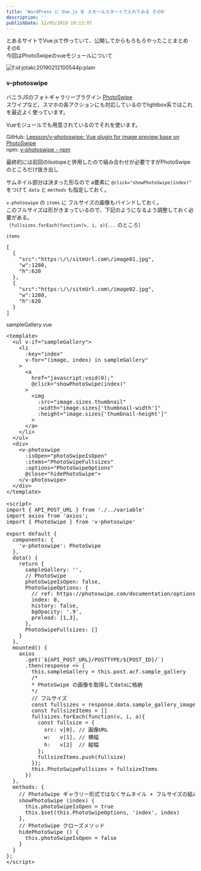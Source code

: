 ```yaml
---
title: 'WordPress に Vue.js を スモールスタートで入れてみる その6'
description: ''
publishDate: 12/05/2019 10:13:07
---
```


<p>とあるサイトでVue.jsで作っていて、公開してからもろもろやったことまとめ その6<br/>
今回はPhotoSwipeのvueモジュールについて</p>

<p><span itemscope itemtype="http://schema.org/Photograph"><img src="/images/hatena/20190212100544.png" alt="f:id:jotaki:20190212100544p:plain" title="f:id:jotaki:20190212100544p:plain" class="hatena-fotolife" itemprop="image"></span></p>

<h3>v-photoswipe</h3>

<p>バニラJSのフォトギャラリープラグイン <a href="https://photoswipe.com/">PhotoSwipe</a><br/>
スワイプなど、スマホの各アクションにも対応しているのでlightbox系ではこれを最近よく使っています。</p>

<p>Vueモジュールでも用意されているのでそれを使います。</p>

<p>GitHub: <a href="https://github.com/Leesson/v-photoswipe">Leesson/v-photoswipe: Vue plugin for image preview base on PhotoSwipe</a><br/>
npm: <a href="https://www.npmjs.com/package/v-photoswipe">v-photoswipe - npm</a></p>

<p>最終的には前回のIsotopeと併用したので組み合わせが必要ですがPhotoSwipeのところだけ抜き出し</p>

<p>サムネイル部分は決まった形なので a要素に <code>@click="showPhotoSwipe(index)"</code> をつけて <code>data</code> と <code>methods</code> も指定しておく。</p>

<p><code>v-photoswipe</code> の <code>items</code> に フルサイズの画像もバインドしておく。<br/>
このフルサイズは形がきまっているので、下記のようになるよう調整しておく必要がある。<br/>
（<code>fullsizes.forEach(function(v, i, a){...</code> のところ）</p>

<p><code>items</code></p>

<pre class="code lang-json" data-lang="json" data-unlink><span class="synSpecial">[</span>
  <span class="synSpecial">{</span>
    &quot;<span class="synStatement">src</span>&quot;:&quot;<span class="synConstant">https:</span><span class="synSpecial">\/\/</span><span class="synConstant">siteUrl.com</span><span class="synSpecial">\/</span><span class="synConstant">image01.jpg</span>&quot;,
    &quot;<span class="synStatement">w</span>&quot;:<span class="synConstant">1280</span>,
    &quot;<span class="synStatement">h</span>&quot;:<span class="synConstant">620</span>
  <span class="synSpecial">}</span>,
  <span class="synSpecial">{</span>
    &quot;<span class="synStatement">src</span>&quot;:&quot;<span class="synConstant">https:</span><span class="synSpecial">\/\/</span><span class="synConstant">siteUrl.com</span><span class="synSpecial">\/</span><span class="synConstant">image02.jpg</span>&quot;,
    &quot;<span class="synStatement">w</span>&quot;:<span class="synConstant">1280</span>,
    &quot;<span class="synStatement">h</span>&quot;:<span class="synConstant">620</span>
  <span class="synSpecial">}</span>
<span class="synSpecial">]</span>
</pre>

<p>sampleGallery.vue</p>

<pre class="code lang-javascript" data-lang="javascript" data-unlink>&lt;template&gt;
  &lt;ul v-<span class="synStatement">if</span>=<span class="synConstant">&quot;sampleGallery&quot;</span>&gt;
    &lt;li
      :key=<span class="synConstant">&quot;index&quot;</span>
      v-<span class="synStatement">for</span>=<span class="synConstant">&quot;(image, index) in sampleGallery&quot;</span>
    &gt;
      &lt;a
        href=<span class="synConstant">&quot;javascript:void(0);&quot;</span>
        @click=<span class="synConstant">&quot;showPhotoSwipe(index)&quot;</span>
      &gt;
        &lt;img
          :src=<span class="synConstant">&quot;image.sizes.thumbnail&quot;</span>
          :width=<span class="synConstant">&quot;image.sizes['thumbnail-width']&quot;</span>
          :height=<span class="synConstant">&quot;image.sizes['thumbnail-height']&quot;</span>
        &gt;
      &lt;/a&gt;
    &lt;/li&gt;
  &lt;/ul&gt;
  &lt;div&gt;
    &lt;v-photoswipe
      :isOpen=<span class="synConstant">&quot;photoSwipeIsOpen&quot;</span>
      :items=<span class="synConstant">&quot;PhotoSwipeFullsizes&quot;</span>
      :options=<span class="synConstant">&quot;PhotoSwipeOptions&quot;</span>
      @close=<span class="synConstant">&quot;hidePhotoSwipe&quot;</span>&gt;
    &lt;/v-photoswipe&gt;
  &lt;/div&gt;
&lt;/template&gt;

&lt;script&gt;
<span class="synStatement">import</span> <span class="synIdentifier">{</span> API_POST_URL <span class="synIdentifier">}</span> from <span class="synConstant">'./../variable'</span>
<span class="synStatement">import</span> axios from <span class="synConstant">'axios'</span>;
<span class="synStatement">import</span> <span class="synIdentifier">{</span> PhotoSwipe <span class="synIdentifier">}</span> from <span class="synConstant">'v-photoswipe'</span>

<span class="synStatement">export</span> <span class="synStatement">default</span> <span class="synIdentifier">{</span>
  components: <span class="synIdentifier">{</span>
    <span class="synConstant">'v-photoswipe'</span>: PhotoSwipe
  <span class="synIdentifier">}</span>,
  data() <span class="synIdentifier">{</span>
    <span class="synStatement">return</span> <span class="synIdentifier">{</span>
      sampleGallery: <span class="synConstant">''</span>,
      <span class="synComment">// PhotoSwipe</span>
      photoSwipeIsOpen: <span class="synConstant">false</span>,
      PhotoSwipeOptions: <span class="synIdentifier">{</span>
        <span class="synComment">// ref: https://photoswipe.com/documentation/options.html</span>
        index: 0,
        history: <span class="synConstant">false</span>,
        bgOpacity: <span class="synConstant">'.9'</span>,
        preload: <span class="synIdentifier">[</span>1,3<span class="synIdentifier">]</span>,
      <span class="synIdentifier">}</span>,
      PhotoSwipeFullsizes: <span class="synIdentifier">[]</span>
    <span class="synIdentifier">}</span>
  <span class="synIdentifier">}</span>,
  mounted() <span class="synIdentifier">{</span>
    axios
      .get(`$<span class="synIdentifier">{</span>API_POST_URL<span class="synIdentifier">}</span>/POSTTYPE/$<span class="synIdentifier">{</span>POST_ID<span class="synIdentifier">}</span>/`)
      .then(response =&gt; <span class="synIdentifier">{</span>
        <span class="synIdentifier">this</span>.sampleGallery = <span class="synIdentifier">this</span>.post.acf.sample_gallery
        <span class="synComment">/*</span>
<span class="synComment">        * PhotoSwipe の画像を取得してdataに格納</span>
<span class="synComment">        */</span>
        <span class="synComment">// フルサイズ</span>
        <span class="synStatement">const</span> fullsizes = response.data.sample_gallery_images
        <span class="synStatement">const</span> fullsizeItems = <span class="synIdentifier">[]</span>
        fullsizes.forEach(<span class="synIdentifier">function</span>(v, i, a)<span class="synIdentifier">{</span>
          <span class="synStatement">const</span> fullsize = <span class="synIdentifier">{</span>
            src: v<span class="synIdentifier">[</span>0<span class="synIdentifier">]</span>, <span class="synComment">// 画像URL</span>
            w:   v<span class="synIdentifier">[</span>1<span class="synIdentifier">]</span>, <span class="synComment">// 横幅</span>
            h:   v<span class="synIdentifier">[</span>2<span class="synIdentifier">]</span>  <span class="synComment">// 縦幅</span>
          <span class="synIdentifier">}</span>;
          fullsizeItems.push(fullsize)
        <span class="synIdentifier">}</span>);
        <span class="synIdentifier">this</span>.PhotoSwipeFullsizes = fullsizeItems
      <span class="synIdentifier">}</span>)
  <span class="synIdentifier">}</span>,
  methods: <span class="synIdentifier">{</span>
    <span class="synComment">// PhotoSwipe ギャラリー形式ではなくサムネイル + フルサイズの組み合わせで表示するメソッド</span>
    showPhotoSwipe (index) <span class="synIdentifier">{</span>
      <span class="synIdentifier">this</span>.photoSwipeIsOpen = <span class="synConstant">true</span>
      <span class="synIdentifier">this</span>.$set(<span class="synIdentifier">this</span>.PhotoSwipeOptions, <span class="synConstant">'index'</span>, index)
    <span class="synIdentifier">}</span>,
    <span class="synComment">// PhotoSwipe クローズメソッド</span>
    hidePhotoSwipe () <span class="synIdentifier">{</span>
      <span class="synIdentifier">this</span>.photoSwipeIsOpen = <span class="synConstant">false</span>
    <span class="synIdentifier">}</span>
  <span class="synIdentifier">}</span>
<span class="synIdentifier">}</span>;
&lt;/script&gt;
</pre>
